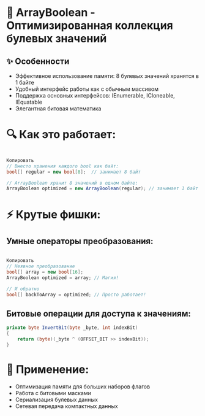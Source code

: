 # 🦊 ArrayBoolean - Оптимизированная коллекция булевых значений

## ✨ Особенности
- Эффективное использование памяти: 8 булевых значений хранятся в 1 байте
- Удобный интерфейс работы как с обычным массивом
- Поддержка основных интерфейсов: IEnumerable, ICloneable, IEquatable
- Элегантная битовая математика
# 🔍 Как это работает:
```csharp

Копировать
// Вместо хранения каждого bool как байт:
bool[] regular = new bool[8];  // занимает 8 байт

// ArrayBoolean хранит 8 значений в одном байте:
ArrayBoolean optimized = new ArrayBoolean(regular); // занимает 1 байт
```

# ⚡ Крутые фишки:
## Умные операторы преобразования:

```csharp

Копировать
// Неявное преобразование
bool[] array = new bool[16];
ArrayBoolean optimized = array; // Магия!

// И обратно
bool[] backToArray = optimized; // Просто работает!
```

## Битовые операции для доступа к значениям:
```csharp
private byte InvertBit(byte _byte, int indexBit)
{
    return (byte)(_byte ^ (OFFSET_BIT >> indexBit));
}

```

# 🎯 Применение:
- Оптимизация памяти для больших наборов флагов
- Работа с битовыми масками
- Сериализация булевых данных
- Сетевая передача компактных данных
